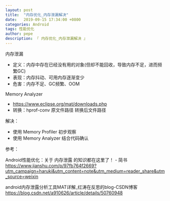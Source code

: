 ```yaml
---
layout: post
title:  "内存优化_内存泄漏解决"
date:   2019-09-15 17:34:00 +0800
categories: Android
tags: 性能优化
author: pepe
description: 『 内存优化_内存泄漏解决 』
---
```


内存泄漏

* 定义：内存中存在已经没有用的对象(但却不能回收，导致内存不足，进而频繁GC)
* 表现：内存抖动、可用内存逐渐变少
* 危害：内存不足、GC频繁、OOM

Memory Analyzer

* https://www.eclipse.org/mat/downloads.php
* 转换：hprof-conv 原文件路径 转换后文件路径

解决：

* 使用 Memory Profiler 初步观察
* 使用 Memory Analyzer 结合代码确认


参考：

Android性能优化：关于 内存泄露 的知识都在这里了！ - 简书
https://www.jianshu.com/p/97fb764f2669?utm_campaign=haruki&utm_content=note&utm_medium=reader_share&utm_source=weixin

android内存泄露分析工具MAT详解_红涛在反思的blog-CSDN博客
https://blog.csdn.net/a910626/article/details/50760948















